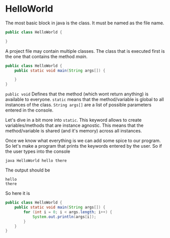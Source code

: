 # HelloWorld

The most basic block in java is the class. It must be named as the file name.

```java
public class HelloWorld {

}
```

A project file may contain multiple classes. The class that is executed first is the one that contains the method *main*.

```java
public class HelloWorld {
	public static void main(String args[]) {

	}
}
```
``public void`` Defines that the method (which wont return anything) is available to everyone. ``static`` means that the method/variable is global to all instances of the class. ``String args[]`` are a list of possible parameters entered in the console.

Let's dive in a bit more into ``static``. This keyword allows to create variables/methods that are instance agnostic. This means that the method/variable is shared (and it's memory) across all instances.

Once we know what everything is we can add some spice to our program. So let's make a program that prints the keywords entered by the user. So if the user types into the console

```shell
java HelloWorld hello there
```

The output should be
``` shell
hello
there
```
So here it is
```java
public class HelloWorld {
	public static void main(String args[]) {
		for (int i = 0; i < args.length; i++) {
			System.out.println(args[i]);
		}
	}
}
```